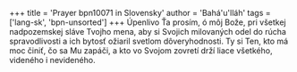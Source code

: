 +++
title = 'Prayer bpn10071 in Slovensky'
author = 'Bahá'u'lláh'
tags = ['lang-sk', 'bpn-unsorted']
+++
Úpenlivo Ťa prosím, ó môj Bože, pri všetkej nadpozemskej sláve Tvojho mena, aby si Svojich milovaných odel do rúcha spravodlivosti a ich bytosť ožiaril svetlom dôveryhodnosti. Ty si Ten, kto má moc činiť, čo sa Mu zapáči, a kto vo Svojom zovretí drží liace všetkého, videného i nevideného.

